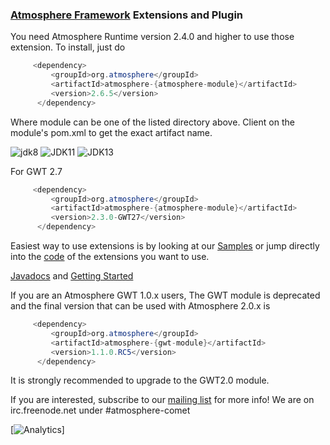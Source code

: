 ### [Atmosphere Framework](https://github.com/Atmosphere/atmosphere) Extensions and Plugin

You need Atmosphere Runtime version 2.4.0 and higher to use those extension. To install, just do

```java
     <dependency>
         <groupId>org.atmosphere</groupId>
         <artifactId>atmosphere-{atmosphere-module}</artifactId>
         <version>2.6.5</version>
      </dependency>
```
Where module can be one of the listed directory above. Client on the module's pom.xml to get the exact artifact name.

![jdk8](https://github.com/Atmosphere/atmosphere-extensions/workflows/jdk8/badge.svg)
![JDK11](https://github.com/Atmosphere/atmosphere-extensions/workflows/JDK11/badge.svg)
![JDK13](https://github.com/Atmosphere/atmosphere-extensions/workflows/JDK13/badge.svg)

For GWT 2.7

```java
     <dependency>
         <groupId>org.atmosphere</groupId>
         <artifactId>atmosphere-{atmosphere-module}</artifactId>
         <version>2.3.0-GWT27</version>
      </dependency>
```

Easiest way to use extensions is by looking at our [Samples](https://github.com/Atmosphere/atmosphere-samples) 
or jump directly into the [code](https://github.com/Atmosphere/atmosphere-samplesi/extensions-samples) of the extensions you want to use.

[Javadocs](http://atmosphere.github.io/atmosphere-extensions/apidocs/) and [Getting Started](https://github.com/Atmosphere/atmosphere-extensions/wiki)

If you are an Atmosphere GWT 1.0.x users, The GWT module is deprecated and the final version that can be used with Atmosphere 2.0.x is
```java
     <dependency>
         <groupId>org.atmosphere</groupId>
         <artifactId>atmosphere-{gwt-module}</artifactId>
         <version>1.1.0.RC5</version>
      </dependency>
```
It is strongly recommended to upgrade to the GWT2.0 module.

If you are interested, subscribe to our [mailing list](http://groups.google.com/group/atmosphere-framework) for more info!  We are on irc.freenode.net under #atmosphere-comet

[![Analytics](https://ga-beacon.appspot.com/UA-31990725-2/Atmosphere/atmosphere-extensions)]

